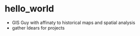 # hello_world
- GIS Guy with affinaty to historical maps and spatial analysis 
- gather Idears for projects
